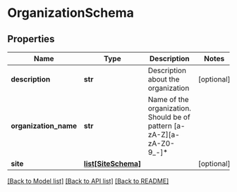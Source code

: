# OrganizationSchema

## Properties
Name | Type | Description | Notes
------------ | ------------- | ------------- | -------------
**description** | **str** | Description about the organization | [optional] 
**organization_name** | **str** | Name of the organization. Should be of pattern [a-zA-Z][a-zA-Z0-9_-]* | 
**site** | [**list[SiteSchema]**](SiteSchema.md) |  | [optional] 

[[Back to Model list]](../README.md#documentation-for-models) [[Back to API list]](../README.md#documentation-for-api-endpoints) [[Back to README]](../README.md)


